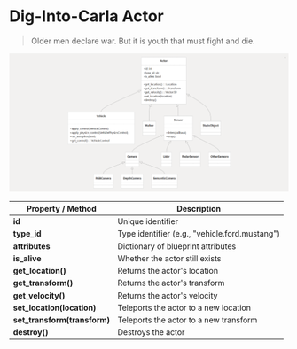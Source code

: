 # Dig-Into-Carla Actor

> Older men declare war. But it is youth that must fight and die. 


![alt text](image.png)

| Property / Method             | Description                                    |
| ----------------------------- | ---------------------------------------------- |
| **id**                        | Unique identifier                              |
| **type\_id**                  | Type identifier (e.g., "vehicle.ford.mustang") |
| **attributes**                | Dictionary of blueprint attributes             |
| **is\_alive**                 | Whether the actor still exists                 |
| **get\_location()**           | Returns the actor's location                   |
| **get\_transform()**          | Returns the actor's transform                  |
| **get\_velocity()**           | Returns the actor's velocity                   |
| **set\_location(location)**   | Teleports the actor to a new location          |
| **set\_transform(transform)** | Teleports the actor to a new transform         |
| **destroy()**                 | Destroys the actor                             |
